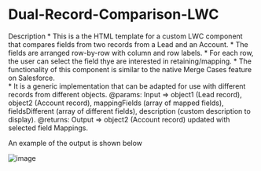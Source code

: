 # Dual-Record-Comparison-LWC
Description 
    * This is a the HTML template for a custom LWC component that compares fields from two records from a Lead and an Account.
    * The fields are arranged row-by-row with column and row labels.
    * For each row, the user can select the field thye are interested in retaining/mapping.
    * The functionality of this component is similar to the native Merge Cases feature on Salesforce.   
    * It is a generic implementation that can be adapted for use with different records from different objects.
@params: Input => object1 (Lead record), object2 (Account record), mappingFields (array of mapped fields), 
          fieldsDifferent (array of different fields), description (custom description to display).
@returns: Output => object2 (Account record) updated with selected field Mappings.

An example of the output is shown below

![image](https://github.com/Ambrosia89/Dual-Record-Comparison-LWC/assets/127087811/225c5946-634f-430a-9c48-48390c7b601f)
